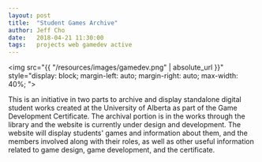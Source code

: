 ```yaml
---
layout: post
title:  "Student Games Archive"
author: Jeff Cho
date:   2018-04-21 11:30:00
tags:   projects web gamedev active
---
```

  
  <img src="{{ "/resources/images/gamedev.png" | absolute_url }}" style="display: block; margin-left: auto; margin-right: auto; max-width: 40%; ">
  
  This is an initiative in two parts to archive and display standalone digital student works created at the University of Alberta as part of the Game Development Certificate.  The archival portion is in the works through the library and the website is currently under design and development.  The website will display students' games and information about them, and the members involved along with their roles, as well as other useful information related to game design, game development, and the certificate.